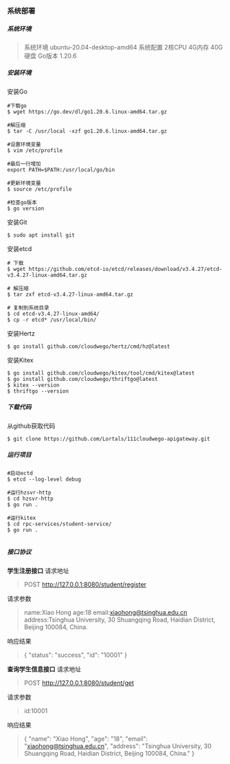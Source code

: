 ### 系统部署
##### 系统环境
> 系统环境 ubuntu-20.04-desktop-amd64
> 系统配置 2核CPU 4G内存 40G硬盘
> Go版本 1.20.6


##### 安装环境
安装Go
```shell
#下载go
$ wget https://go.dev/dl/go1.20.6.linux-amd64.tar.gz

#解压缩
$ tar -C /usr/local -xzf go1.20.6.linux-amd64.tar.gz

#设置环境变量
$ vim /etc/profile

#最后一行增加
export PATH=$PATH:/usr/local/go/bin

#更新环境变量
$ source /etc/profile

#检查go版本
$ go version

```
安装Git
```shell
$ sudo apt install git
```
安装etcd
```shell
# 下载
$ wget https://github.com/etcd-io/etcd/releases/download/v3.4.27/etcd-v3.4.27-linux-amd64.tar.gz

# 解压缩
$ tar zxf etcd-v3.4.27-linux-amd64.tar.gz

# 复制到系统目录
$ cd etcd-v3.4.27-linux-amd64/
$ cp -r etcd* /usr/local/bin/
```
安装Hertz
```shell
$ go install github.com/cloudwego/hertz/cmd/hz@latest
```
安装Kitex
```shell
$ go install github.com/cloudwego/kitex/tool/cmd/kitex@latest
$ go install github.com/cloudwego/thriftgo@latest
$ kitex --version
$ thriftgo --version
```
##### 下载代码
从github获取代码
```shell
$ git clone https://github.com/Lortals/111cloudwego-apigateway.git
```

##### 运行项目
```shell
#启动ectd
$ etcd --log-level debug

#运行hzsvr-http
$ cd hzsvr-http
$ go run .

#运行kitex
$ cd rpc-services/student-service/
$ go run .


```

##### 接口协议
**学生注册接口**
请求地址
> POST http://127.0.0.1:8080/student/register

请求参数
> name:Xiao Hong
> age:18
> email:xiaohong@tsinghua.edu.cn
> address:Tsinghua University, 30 Shuangqing Road, Haidian District, Beijing 100084, China.

响应结果
> {
>     "status": "success",
>     "id": "10001"
> }


**查询学生信息接口**
请求地址
> POST http://127.0.0.1:8080/student/get

请求参数
> id:10001

响应结果
> {
>     "name": "Xiao Hong",
>     "age": "18",
>     "email": "xiaohong@tsinghua.edu.cn",
>     "address": "Tsinghua University, 30 Shuangqing Road, Haidian District, Beijing 100084, China."
> }

